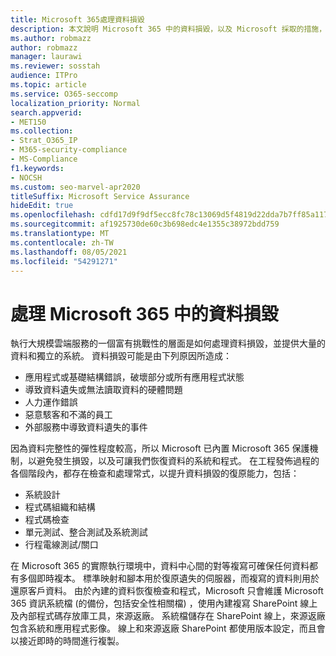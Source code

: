 ```yaml
---
title: Microsoft 365處理資料損毀
description: 本文說明 Microsoft 365 中的資料損毀，以及 Microsoft 採取的措施，以防止及復原資料。
ms.author: robmazz
author: robmazz
manager: laurawi
ms.reviewer: sosstah
audience: ITPro
ms.topic: article
ms.service: O365-seccomp
localization_priority: Normal
search.appverid:
- MET150
ms.collection:
- Strat_O365_IP
- M365-security-compliance
- MS-Compliance
f1.keywords:
- NOCSH
ms.custom: seo-marvel-apr2020
titleSuffix: Microsoft Service Assurance
hideEdit: true
ms.openlocfilehash: cdfd17d9f9df5ecc8fc78c13069d5f4819d22dda7b7ff85a117fd77d0a46fda0
ms.sourcegitcommit: af1925730de60c3b698edc4e1355c38972bdd759
ms.translationtype: MT
ms.contentlocale: zh-TW
ms.lasthandoff: 08/05/2021
ms.locfileid: "54291271"
---
```

# <a name="dealing-with-data-corruption-in-microsoft-365"></a>處理 Microsoft 365 中的資料損毀

執行大規模雲端服務的一個富有挑戰性的層面是如何處理資料損毀，並提供大量的資料和獨立的系統。 資料損毀可能是由下列原因所造成：

- 應用程式或基礎結構錯誤，破壞部分或所有應用程式狀態
- 導致資料遺失或無法讀取資料的硬體問題
- 人力運作錯誤
- 惡意駭客和不滿的員工
- 外部服務中導致資料遺失的事件

因為資料完整性的彈性程度較高，所以 Microsoft 已內置 Microsoft 365 保護機制，以避免發生損毀，以及可讓我們恢復資料的系統和程式。 在工程發佈過程的各個階段內，都存在檢查和處理常式，以提升資料損毀的復原能力，包括：

- 系統設計
- 程式碼組織和結構
- 程式碼檢查
- 單元測試、整合測試及系統測試
- 行程電線測試/關口

在 Microsoft 365 的實際執行環境中，資料中心間的對等複寫可確保任何資料都有多個即時複本。 標準映射和腳本用於復原遺失的伺服器，而複寫的資料則用於還原客戶資料。 由於內建的資料恢復檢查和程式，Microsoft 只會維護 Microsoft 365 資訊系統檔 (的備份，包括安全性相關檔) ，使用內建複寫 SharePoint 線上及內部程式碼存放庫工具，來源返廠。 系統檔儲存在 SharePoint 線上，來源返廠包含系統和應用程式影像。 線上和來源返廠 SharePoint 都使用版本設定，而且會以接近即時的時間進行複製。

